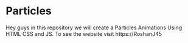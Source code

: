 # Particles
Hey guys in this repository we will create a Particles Animations Using HTML CSS and JS. To see the website visit https://RoshanJ45
